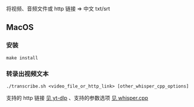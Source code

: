 将视频、音频文件或 http 链接 => 中文 txt/srt

## MacOS

### 安装

```
make install
```

### 转录出视频文本

```
./transcribe.sh <video_file_or_http_link> [other_whisper_cpp_options]
```

支持的 http 链接 [见 yt-dlp](https://github.com/yt-dlp/yt-dlp/tree/master/yt_dlp/extractor) 、支持的参数选项 [见 whisper.cpp](https://github.com/ggerganov/whisper.cpp)
